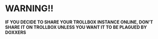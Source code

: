 # **WARNING!!**
**IF YOU DECIDE TO SHARE YOUR TROLLBOX INSTANCE ONLINE, DON'T SHARE IT ON TROLLBOX UNLESS YOU WANT IT TO BE PLAGUED BY DOXXERS**
